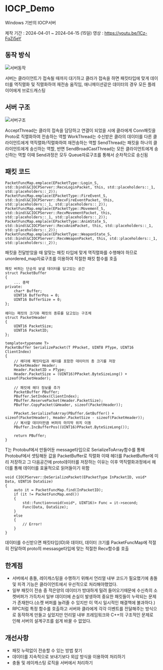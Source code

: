 # IOCP_Demo
Windows 기반의 IOCP서버

제작 기간 : 2024-04-01 ~ 2024-04-15 (15일)
영상 : https://youtu.be/1Cz-FqZi5eY

## 동작 방식
![서버동작](https://github.com/Naezan/IOCP_Demo/blob/main/image/서버동작.png?raw=true)

서버는 클라이언트가 접속될 때까지 대기하고 클라가 접속을 하면 패킷타입에 맞게 데이터를 역직렬화 및 직렬화하여 재전송
움직임, 애니메이션같은 데이터의 경우 모든 플레이어에게 브로드캐스팅

## 서버 구조
![서버구조](https://github.com/Naezan/IOCP_Demo/blob/main/image/서버구조.png?raw=true)

AcceptThread는 클라의 접속을 담당하고 연결이 되었을 시에 클라에게 Conn패킷을 Proto로 직렬화하여 전송하는 역할
WorkThread는 수신받은 클라의 데이터를 다른 클라이언트에게 역직렬화/직렬화하여 재전송하는 역할
SendThread는 패킷을 하나의 클라이언트에게 송신하는 역할, 반면 SendBroadCastThread는 모든 클라이언트에게 송신하는 역할
이때 Send과정은 모두 Queue자료구조를 통해서 순차적으로 송신됨

## 패킷 코드

```
PacketFuncMap.emplace(EPacketType::Login_S, std::bind(&CIOCPServer::RecvLoginPacket, this, std::placeholders::_1, std::placeholders::_2));
PacketFuncMap.emplace(EPacketType::FireEvent_S, std::bind(&CIOCPServer::RecvFireEventPacket, this, std::placeholders::_1, std::placeholders::_2));
PacketFuncMap.emplace(EPacketType::Movement_S, std::bind(&CIOCPServer::RecvMovementPacket, this, std::placeholders::_1, std::placeholders::_2));
PacketFuncMap.emplace(EPacketType::AnimState_S, std::bind(&CIOCPServer::RecvAnimPacket, this, std::placeholders::_1, std::placeholders::_2));
PacketFuncMap.emplace(EPacketType::WeaponState_S, std::bind(&CIOCPServer::RecvWeaponPacket, this, std::placeholders::_1, std::placeholders::_2));
```
패킷을 전달받았을 때 알맞는 패킷 타입에 맞게 역직렬화를 수행해야 하므로 unordered_map자료구조를 이용하여 적절한 패킷 함수를 호출

```
패킷 버퍼는 단순히 보낼 데이터를 담고있는 공간
struct PacketBuffer
{
    ... 중략
private:
	char* Buffer;
	UINT16 BufferPos = 0;
	UINT16 BufferSize = 0;
};

헤더는 패킷의 크기와 패킷의 종류를 담고있는 구조체
struct PacketHeader
{
	UINT16 PacketSize;
	UINT16 PacketID;
};

template<typename T>
PacketBuffer SerializePacket(T PPacket, UINT8 PType, UINT16 ClientIndex)
{
	// 헤더에 패킷타입과 헤더를 포함한 데이터의 총 크기를 저장
	PacketHeader Header;
	Header.PacketID = PType;
	Header.PacketSize = (UINT16)PPacket.ByteSizeLong() + sizeof(PacketHeader);

	// 패킷에 헤더 정보를 추가
	PacketBuffer PBuffer;
	PBuffer.SetIndex(ClientIndex);
	PBuffer.ReservePacket(Header.PacketSize);
	PBuffer.CopyPacket(&Header, sizeof(PacketHeader));

	PPacket.SerializeToArray(PBuffer.GetBuffer() + sizeof(PacketHeader), Header.PacketSize - sizeof(PacketHeader));
	// 복사할 데이터만큼 버퍼의 마지막 위치 이동
	PBuffer.IncBufferPos((UINT16)PPacket.ByteSizeLong());

	return PBuffer;
}
```

T는 Protobuf에서 만들어둔 message타입으로 SerializeToArray함수를 통해 Protobuf에서 셋팅해둔 값을 PacketBuffer로 직렬화
이때 헤더를 PacketBuffer에 미리 저장하고 그 다음공간에 proto데이터를 저장하는 이유는 이후 역직렬화과정에서 헤더를 통해 데이터를 효율적으로 읽어들이기 위함

```
void CIOCPServer::DeSerializePacket(EPacketType InPacketID, void* Data, UINT16 DataSize)
{
	auto it = PacketFuncMap.find(InPacketID);
	if (it != PacketFuncMap.end())
	{
		std::function<void(void*, UINT16)> Func = it->second;
		Func(Data, DataSize);
	}
	else
	{
		// Error!
	}
}
```

데이터를 수신받으면 패킷타입(ID)와 데이터, 데이터 크기를 PacketFuncMap에 적절히 전달하여 proto의 messasge타입에 맞는 적절한 Recv함수를 호출

## 한계점
- 서버에서 충돌, 레이캐스팅을 수행하기 위해서 언리얼 내부 코드가 필요했기에 충돌 및 피격 기능은 클라이언트에서 우선적으로 처리해야했었다.
- 일부 패킷이 전송 중 적은양의 데이터가 방대하게 밀려 들어오기때문에 수신측의 소켓버퍼가 가득차서 일부 데이터에 손실이 발생하여 중요한 패킷들이 누락되는 문제가 존재한다.(소켓 버퍼를 늘려줄 수 있지만 이 역시 일시적인 해결책에 불과하다.)
- RPC처럼 특정 함수를 호출하고 서버와 클라에게 각각 이벤트를 전달해주는 방식으로 동작하게 만들고 싶었지만 언리얼 내부 프레임워크와 C++의 구조적인 문제로 인해 서버의 설계구조를 쉽게 바꿀 수 없었다.

## 개선사항
- 패킷 누락없이 전송할 수 있는 방법 찾기
- 데이터를 지속적으로 보내기보다 외삽 방식을 이용하여 처리하기
- 충돌 및 레이캐스팅 로직을 서버에서 처리하기
